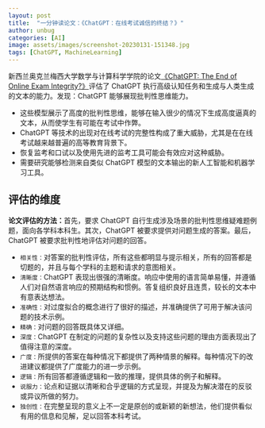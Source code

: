 ```yaml
---
layout: post
title:  "一分钟读论文：《ChatGPT：在线考试诚信的终结？》"
author: unbug
categories: [AI]
image: assets/images/screenshot-20230131-151348.jpg
tags: [ChatGPT, MachineLearning]
---
```

新西兰奥克兰梅西大学数学与计算科学学院的论文[《ChatGPT: The End of Online Exam Integrity?》][paper1-url]评估了 ChatGPT 执行高级认知任务和生成与人类生成的文本的能力。发现：ChatGPT 能够展现批判性思维能力。

- 这些模型展⽰了⾼度的批判性思维，能够在输⼊很少的情况下⽣成⾼度逼真的⽂本，从⽽使学⽣有可能在考试中作弊。
- ChatGPT 等技术的出现对在线考试的完整性构成了重⼤威胁，尤其是在在线考试越来越普遍的⾼等教育背景下。
- 恢复监考和⼝试以及使⽤先进的监考⼯具可能会有效应对这种威胁。
- 需要研究能够检测来⾃类似 ChatGPT 模型的⽂本输出的新⼈⼯智能和机器学习⼯具。

## 评估的维度
**论文评估的方法：**⾸先，要求 ChatGPT ⾃⾏⽣成涉及场景的批判性思维疑难题例题，⾯向各学科本科⽣。其次，ChatGPT 被要求提供对问题⽣成的答案。最后，ChatGPT 被要求批判性地评估对问题的回答。
- `相关性：`对答案的批判性评估，所有这些都明显与提⽰相关，所有的回答都是切题的，并且与每个学科的主题和请求的意图相关。
- `清晰度：`ChatGPT 表现出很强的清晰度。响应中使⽤的语⾔简单易懂，并遵循⼈们对⾃然语⾔响应的预期结构和惯例。答复组织良好且连贯，较⻓的⽂本中有意表达想法。
- `准确性：`对过度拟合的概念进⾏了很好的描述，并准确提供了可⽤于解决该问题的技术⽰例。
- `精确：`对问题的回答既具体⼜详细。
- `深度：`ChatGPT 在制定的问题的复杂性以及⽀持这些问题的理由⽅⾯表现出了值得注意的深度。
- `⼴度：`所提供的答案在每种情况下都提供了两种情景的解释。每种情况下的改进建议都提供了⼴度能⼒的进⼀步⽰例。
- `逻辑：`所有回答都遵循逻辑和⼀致的推理，提供具体的例⼦和解释。
- `说服⼒：`论点和证据以清晰和合乎逻辑的⽅式呈现，并提及为解决潜在的反驳或异议所做的努⼒。
- `独创性：`在完整呈现的意义上不⼀定是原创的或新颖的新想法，他们提供看似有⽤的信息和⻅解，⾜以回答本科考试。



[paper1-url]: https://www.semanticscholar.org/reader/8822357efe500caded16e603d21239be3a39547c
